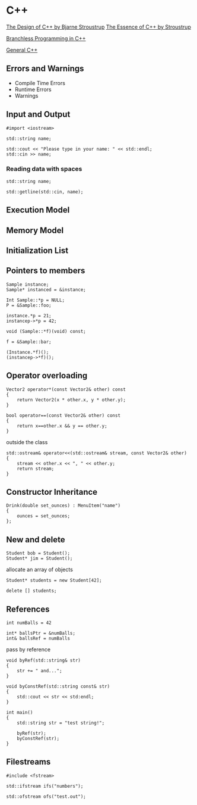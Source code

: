 # C++

[The Design of C++ by Bjarne Stroustrup](https://www.youtube.com/watch?v=69edOm889V4)
[The Essence of C++ by Stroustrup](https://www.youtube.com/watch?v=86xWVb4XIyE)

[Branchless Programming in C++](https://www.youtube.com/watch?v=g-WPhYREFjk)

[General C++](https://www.youtube.com/playlist?list=PLYmIsLVSssdLsw9ic8TV8wcEky5TGc4Ro)  

## Errors and Warnings
- Compile Time Errors
- Runtime Errors
- Warnings

## Input and Output
```
#import <iostream>

std::string name;

std::cout << "Please type in your name: " << std::endl;
std::cin >> name;
```

### Reading data with spaces
```
std::string name;

std::getline(std::cin, name);
```

## Execution Model

## Memory Model

## Initialization List

## Pointers to members
```
Sample instance;
Sample* instanced = &instance;

Int Sample::*p = NULL;
P = &Sample::foo;

instance.*p = 21;
instancep->*p = 42;

void (Sample::*f)(void) const;

f = &Sample::bar;

(Instance.*f)();
(instancep->*f)();
```

## Operator overloading

```
Vector2 operator*(const Vector2& other) const
{
	return Vector2(x * other.x, y * other.y);
}
```
```
bool operator==(const Vector2& other) const
{
	return x==other.x && y == other.y;
}
```

outside the class  
```
std::ostream& operator<<(std::ostream& stream, const Vector2& other)
{
	stream << other.x << ", " << other.y;
	return stream;
}
```

## Constructor Inheritance
```
Drink(double set_ounces) : MenuItem("name")
{
	ounces = set_ounces;
};
```

## New and delete
```
Student bob = Student();
Student* jim = Student();
```
allocate an array of objects
```
Student* students = new Student[42];

delete [] students;
```

## References
```
int numBalls = 42

int* ballsPtr = &numBalls;
int& ballsRef = numBalls
```
pass by reference
```
void byRef(std::string& str)
{
	str += " and...";
}

void byConstRef(std::string const& str)
{
	std::cout << str << std:endl;
}

int main()
{
	std::string str = "test string!";

	byRef(str);
	byConstRef(str);
}
```

## Filestreams
```
#include <fstream>

std::ifstream ifs("numbers");

std::ofstream ofs("test.out");
```